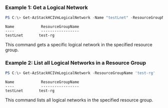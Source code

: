 ### Example 1:  Get a Logical Network
```powershell
PS C:\> Get-AzStackHCIVmLogicalNetwork -Name "testLnet" -ResourceGroupName "test-rg" 
```
```output
Name            ResourceGroupName
----            -----------------
testLnet       test-rg
```

This command gets a specific logical network in the specified resource group. 

### Example 2: List all Logical Networks in a Resource Group  
```powershell
PS C:\> Get-AzStackHCIVmLogicalNetwork -ResourceGroupName 'test-rg'
```
```output
Name            ResourceGroupName
----            -----------------
testLnet       test-rg
```
This command lists all logical networks in the specified resource group. 

